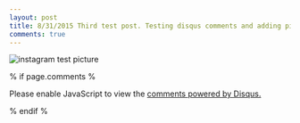 ```yaml
---
layout: post
title: 8/31/2015 Third test post. Testing disqus comments and adding pics!
comments: true
---
```

![instagram test picture](https://instagram.com/p/YX6MdbqGpI/?taken-by=blahblahballs "Instagram txt pic")

% if page.comments %

<div id="disqus_thread"></div>
<script type="text/javascript">
    /* * * CONFIGURATION VARIABLES * * */
    var disqus_shortname = 'alexesp';
    
    /* * * DON'T EDIT BELOW THIS LINE * * */
    (function() {
        var dsq = document.createElement('script'); dsq.type = 'text/javascript'; dsq.async = true;
        dsq.src = '//' + disqus_shortname + '.disqus.com/embed.js';
        (document.getElementsByTagName('head')[0] || document.getElementsByTagName('body')[0]).appendChild(dsq);
    })();
</script>
<noscript>Please enable JavaScript to view the <a href="https://disqus.com/?ref_noscript" rel="nofollow">comments powered by Disqus.</a></noscript>

% endif %
